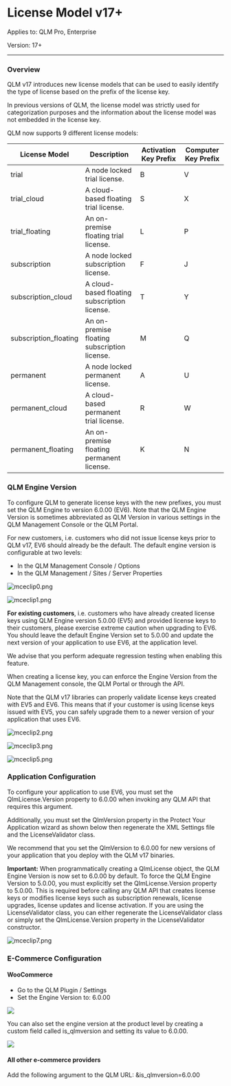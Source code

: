 # License Model v17+

Applies to: QLM Pro, Enterprise

Version: 17+

***

### Overview

QLM v17 introduces new license models that can be used to easily identify the type of license based on the prefix of the license key.

In previous versions of QLM, the license model was strictly used for categorization purposes and the information about the license model was not embedded in the license key.

QLM now supports 9 different license models:

| **License Model**      | **Description**                              | **Activation Key Prefix** | **Computer Key Prefix** |
| ---------------------- | -------------------------------------------- | ------------------------- | ----------------------- |
| trial                  | A node locked trial license.                 | B                         | V                       |
| trial\_cloud           | A cloud-based floating trial license.        | S                         | X                       |
| trial\_floating        | An on-premise floating trial license.        | L                         | P                       |
| subscription           | A node locked subscription license.          | F                         | J                       |
| subscription\_cloud    | A cloud-based floating subscription license. | T                         | Y                       |
| subscription\_floating | An on-premise floating subscription license. | M                         | Q                       |
| permanent              | A node locked permanent license.             | A                         | U                       |
| permanent\_cloud       | A cloud-based permanent trial license.       | R                         | W                       |
| permanent\_floating    | An on-premise floating permanent license.    | K                         | N                       |

&#x20;

### QLM Engine Version

To configure QLM to generate license keys with the new prefixes, you must set the QLM Engine to version 6.0.00 (EV6). Note that the QLM Engine Version is sometimes abbreviated as QLM Version in various settings in the QLM Management Console or the QLM Portal.

For new customers, i.e. customers who did not issue license keys prior to QLM v17, EV6 should already be the default. The default engine version is configurable at two levels:

* In the QLM Management Console / Options
* In the QLM Management / Sites / Server Properties

&#x20;

![mceclip0.png](https://support.soraco.co/hc/article\_attachments/13471009368852)

![mceclip1.png](https://support.soraco.co/hc/article\_attachments/13471054448660)

&#x20;

**For existing customers**, i.e. customers who have already created license keys using QLM Engine version 5.0.00 (EV5) and provided license keys to their customers, please exercise extreme caution when upgrading to EV6. You should leave the default Engine Version set to 5.0.00 and update the next version of your application to use EV6, at the application level.

We advise that you perform adequate regression testing when enabling this feature.

When creating a license key, you can enforce the Engine Version from the QLM Management console, the QLM Portal or through the API.

Note that the QLM v17 libraries can properly validate license keys created with EV5 and EV6. This means that if your customer is using license keys issued with EV5, you can safely upgrade them to a newer version of your application that uses EV6.

&#x20;

![mceclip2.png](https://support.soraco.co/hc/article\_attachments/13471410015124)

![mceclip3.png](https://support.soraco.co/hc/article\_attachments/13471512845204)

![mceclip5.png](https://support.soraco.co/hc/article\_attachments/13472017558676)

&#x20;

### Application Configuration

To configure your application to use EV6, you must set the QlmLicense.Version property to 6.0.00 when invoking any QLM API that requires this argument.

Additionally, you must set the QlmVersion property in the Protect Your Application wizard as shown below then regenerate the XML Settings file and the LicenseValidator class.

We recommend that you set the QlmVersion to 6.0.00 for new versions of your application that you deploy with the QLM v17 binaries.

**Important:** When programmatically creating a QlmLicense object, the QLM Engine Version is now set to 6.0.00 by default. To force the QLM Engine Version to 5.0.00, you must explicitly set the QlmLicense.Version property to 5.0.00. This is required before calling any QLM API that creates license keys or modifies license keys such as subscription renewals, license upgrades, license updates and license activation. If you are using the LicenseValidator class, you can either regenerate the LicenseValidator class or simply set the QlmLicense.Version property in the LicenseValidator constructor.

&#x20;

![mceclip7.png](https://support.soraco.co/hc/article\_attachments/13474243565716)

### E-Commerce Configuration

#### WooCommerce

* Go to the QLM Plugin / Settings
* Set the Engine Version to: 6.0.00

![](https://support.soraco.co/hc/article\_attachments/13922181243028)

You can also set the engine version at the product level by creating a custom field called is\_qlmversion and setting its value to 6.0.00.

![](https://support.soraco.co/hc/article\_attachments/13922128594708)

#### All other e-commerce providers

Add the following argument to the QLM URL: \&is\_qlmversion=6.0.00
